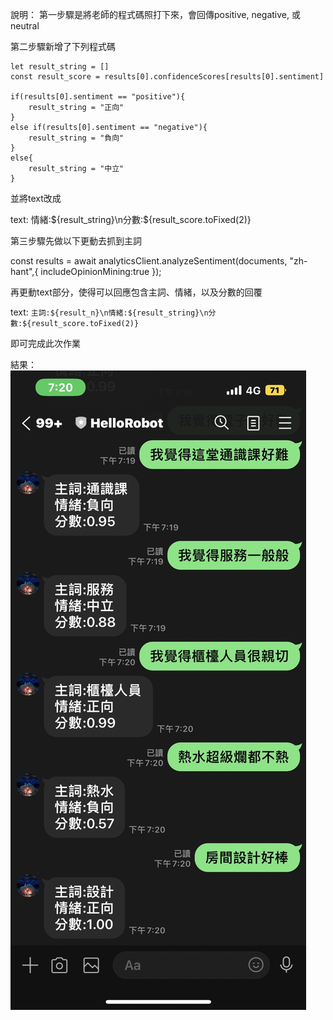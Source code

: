 說明：
第一步驟是將老師的程式碼照打下來，會回傳positive, negative, 或neutral

第二步驟新增了下列程式碼

    let result_string = []
    const result_score = results[0].confidenceScores[results[0].sentiment]

    if(results[0].sentiment == "positive"){
        result_string = "正向"
    }
    else if(results[0].sentiment == "negative"){
        result_string = "負向"
    }
    else{
        result_string = "中立"
    }

並將text改成

text: 情緒:${result_string}\n分數:${result_score.toFixed(2)}


第三步驟先做以下更動去抓到主詞

const results = await analyticsClient.analyzeSentiment(documents, "zh-hant",{
        includeOpinionMining:true
    });

再更動text部分，使得可以回應包含主詞、情緒，以及分數的回覆

text: `主詞:${result_n}\n情緒:${result_string}\n分數:${result_score.toFixed(2)}`


即可完成此次作業

結果：
![Alt text](result.jpg)


